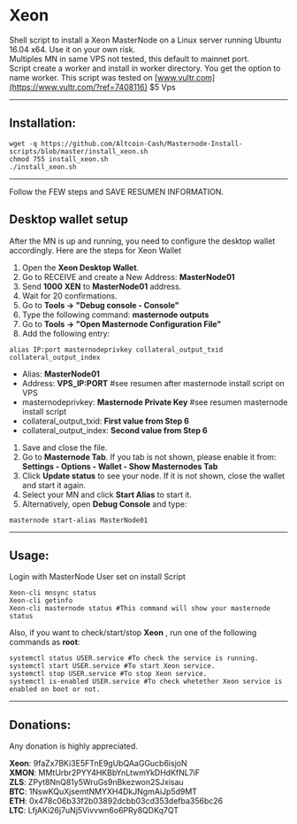 # Xeon
Shell script to install a Xeon MasterNode on a Linux server running Ubuntu 16.04 x64.  Use it on your own risk.<br>
Multiples MN in same VPS not tested, this default to mainnet port.<br> Script create a worker and install in worker directory. You get the option to name worker.
This script was tested on [www.vultr.com](https://www.vultr.com/?ref=7408116) $5 Vps

***
## Installation:
```
wget -q https://github.com/Altcoin-Cash/Masternode-Install-scripts/blob/master/install_xeon.sh
chmod 755 install_xeon.sh
./install_xeon.sh
```
***

Follow the FEW steps and SAVE RESUMEN INFORMATION. 

## Desktop wallet setup

After the MN is up and running, you need to configure the desktop wallet accordingly. Here are the steps for Xeon Wallet
1. Open the **Xeon Desktop Wallet**.
1. Go to RECEIVE and create a New Address: **MasterNode01**
1. Send **1000** **XEN** to **MasterNode01** address.
1. Wait for 20 confirmations.
1. Go to **Tools -> "Debug console - Console"**
1. Type the following command: **masternode outputs**
1. Go to  **Tools -> "Open Masternode Configuration File"**
1. Add the following entry:
```
alias IP:port masternodeprivkey collateral_output_txid collateral_output_index
```
* Alias: **MasterNode01** 
* Address: **VPS_IP:PORT** #see resumen after masternode install script on VPS
* masternodeprivkey: **Masternode Private Key** #see resumen masternode install script
* collateral_output_txid: **First value from Step 6**
* collateral_output_index:  **Second value from Step 6**
1. Save and close the file.
1. Go to **Masternode Tab**. If you tab is not shown, please enable it from: **Settings - Options - Wallet - Show Masternodes Tab**
1. Click **Update status** to see your node. If it is not shown, close the wallet and start it again. 
1. Select your MN and click **Start Alias** to start it.
1. Alternatively, open **Debug Console** and type:
```
masternode start-alias MasterNode01
```
***

## Usage:
Login with MasterNode User set on install Script
```
Xeon-cli mnsync status
Xeon-cli getinfo
Xeon-cli masternode status #This command will show your masternode status
```

Also, if you want to check/start/stop **Xeon** , run one of the following commands as **root**:

```
systemctl status USER.service #To check the service is running.
systemctl start USER.service #To start Xeon service.
systemctl stop USER.service #To stop Xeon service.
systemctl is-enabled USER.service #To check whetether Xeon service is enabled on boot or not.
```
***

## Donations:  

Any donation is highly appreciated.  

**Xeon**: 9faZx7BKi3E5FTnE9gUbQAaGGucb6isjoN<br>
**XMON**: MMtUrbr2PYY4HKBbYnLtwmYkDHdKfNL7iF<br>
**ZLS**: ZPyt8NnQ81y5WruGs9nBkezwon2SJxisau <br>
**BTC**: 1NswKQuXjsemtNMYXH4DkJNgmAiJp5d9MT  <br>
**ETH**: 0x478c06b33f2b03892dcbb03cd353defba356bc26 <br>
**LTC**: LfjAKi26j7uNj5Vivvwn6o6PRy8QDKq7QT<br>
